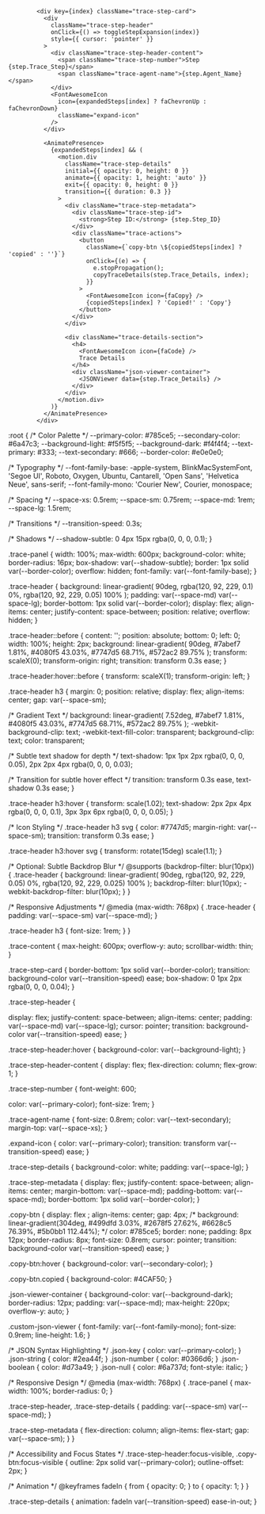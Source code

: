             <div key={index} className="trace-step-card">
              <div 
                className="trace-step-header"
                onClick={() => toggleStepExpansion(index)}
                style={{ cursor: 'pointer' }}
              >
                <div className="trace-step-header-content">
                  <span className="trace-step-number">Step {step.Trace_Step}</span>
                  <span className="trace-agent-name">{step.Agent_Name}</span>
                </div>
                <FontAwesomeIcon 
                  icon={expandedSteps[index] ? faChevronUp : faChevronDown} 
                  className="expand-icon" 
                />
              </div>

              <AnimatePresence>
                {expandedSteps[index] && (
                  <motion.div 
                    className="trace-step-details"
                    initial={{ opacity: 0, height: 0 }}
                    animate={{ opacity: 1, height: 'auto' }}
                    exit={{ opacity: 0, height: 0 }}
                    transition={{ duration: 0.3 }}
                  >
                    <div className="trace-step-metadata">
                      <div className="trace-step-id">
                        <strong>Step ID:</strong> {step.Step_ID}
                      </div>
                      <div className="trace-actions">
                        <button 
                          className={`copy-btn \${copiedSteps[index] ? 'copied' : ''}`}
                          onClick={(e) => {
                            e.stopPropagation();
                            copyTraceDetails(step.Trace_Details, index);
                          }}
                        >
                          <FontAwesomeIcon icon={faCopy} /> 
                          {copiedSteps[index] ? 'Copied!' : 'Copy'}
                        </button>
                      </div>
                    </div>

                    <div className="trace-details-section">
                      <h4>
                        <FontAwesomeIcon icon={faCode} /> 
                        Trace Details
                      </h4>
                      <div className="json-viewer-container">
                        <JSONViewer data={step.Trace_Details} />
                      </div>
                    </div>
                  </motion.div>
                )}
              </AnimatePresence>
            </div>





:root {
  /* Color Palette */
  --primary-color: #785ce5;
  --secondary-color: #6a47c3;
  --background-light: #f5f5f5;
  --background-dark: #f4f4f4;
  --text-primary: #333;
  --text-secondary: #666;
  --border-color: #e0e0e0;
  
  /* Typography */
  --font-family-base: -apple-system, BlinkMacSystemFont, 'Segoe UI', Roboto, Oxygen, Ubuntu, Cantarell, 'Open Sans', 'Helvetica Neue', sans-serif;
  --font-family-mono: 'Courier New', Courier, monospace;
  
  /* Spacing */
  --space-xs: 0.5rem;
  --space-sm: 0.75rem;
  --space-md: 1rem;
  --space-lg: 1.5rem;
  
  /* Transitions */
  --transition-speed: 0.3s;
  
  /* Shadows */
  --shadow-subtle: 0 4px 15px rgba(0, 0, 0, 0.1);
}

.trace-panel {
  width: 100%;
  max-width: 600px;
  background-color: white;
  border-radius: 16px;
  box-shadow: var(--shadow-subtle);
  border: 1px solid var(--border-color);
  overflow: hidden;
  font-family: var(--font-family-base);
}

.trace-header {
  background: linear-gradient(
    90deg, 
    rgba(120, 92, 229, 0.1) 0%, 
    rgba(120, 92, 229, 0.05) 100%
  );
  padding: var(--space-md) var(--space-lg);
  border-bottom: 1px solid var(--border-color);
  display: flex;
  align-items: center;
  justify-content: space-between;
  position: relative;
  overflow: hidden;
}

.trace-header::before {
  content: '';
  position: absolute;
  bottom: 0;
  left: 0;
  width: 100%;
  height: 2px;
  background: linear-gradient(
    90deg,
    #7abef7 1.81%, 
    #4080f5 43.03%, 
    #7747d5 68.71%, 
    #572ac2 89.75%
  );
  transform: scaleX(0);
  transform-origin: right;
  transition: transform 0.3s ease;
}

.trace-header:hover::before {
  transform: scaleX(1);
  transform-origin: left;
}

.trace-header h3 {
  margin: 0;
  position: relative;
  display: flex;
  align-items: center;
  gap: var(--space-sm);
  
  /* Gradient Text */
  background: linear-gradient(
    7.52deg,
    #7abef7 1.81%,
    #4080f5 43.03%,
    #7747d5 68.71%,
    #572ac2 89.75%
  );
  -webkit-background-clip: text;
  -webkit-text-fill-color: transparent;
  background-clip: text;
  color: transparent;
  
  /* Subtle text shadow for depth */
  text-shadow: 
    1px 1px 2px rgba(0, 0, 0, 0.05),
    2px 2px 4px rgba(0, 0, 0, 0.03);
  
  /* Transition for subtle hover effect */
  transition: 
    transform 0.3s ease,
    text-shadow 0.3s ease;
}

.trace-header h3:hover {
  transform: scale(1.02);
  text-shadow: 
    2px 2px 4px rgba(0, 0, 0, 0.1),
    3px 3px 6px rgba(0, 0, 0, 0.05);
}

/* Icon Styling */
.trace-header h3 svg {
  color: #7747d5;
  margin-right: var(--space-sm);
  transition: transform 0.3s ease;
}

.trace-header h3:hover svg {
  transform: rotate(15deg) scale(1.1);
}

/* Optional: Subtle Backdrop Blur */
@supports (backdrop-filter: blur(10px)) {
  .trace-header {
    background: linear-gradient(
      90deg, 
      rgba(120, 92, 229, 0.05) 0%, 
      rgba(120, 92, 229, 0.025) 100%
    );
    backdrop-filter: blur(10px);
    -webkit-backdrop-filter: blur(10px);
  }
}

/* Responsive Adjustments */
@media (max-width: 768px) {
  .trace-header {
    padding: var(--space-sm) var(--space-md);
  }
  
  .trace-header h3 {
    font-size: 1rem;
  }
}

.trace-content {
  max-height: 600px;
  overflow-y: auto;
  scrollbar-width: thin;
}

.trace-step-card {
  border-bottom: 1px solid var(--border-color);
  transition: background-color var(--transition-speed) ease;
   box-shadow: 
    0 1px 2px rgba(0, 0, 0, 0.04);
}


.trace-step-header {

  display: flex;
  justify-content: space-between;
  align-items: center;
  padding: var(--space-md) var(--space-lg);
  cursor: pointer;
  transition: background-color var(--transition-speed) ease;
}

.trace-step-header:hover {
  background-color: var(--background-light);
}

.trace-step-header-content {
  display: flex;
  flex-direction: column;
  flex-grow: 1;
}

.trace-step-number {
  font-weight: 600;
  
  color: var(--primary-color);
  font-size: 1rem;
}

.trace-agent-name {
  font-size: 0.8rem;
  color: var(--text-secondary);
  margin-top: var(--space-xs);
}

.expand-icon {
  color: var(--primary-color);
  transition: transform var(--transition-speed) ease;
}

.trace-step-details {
  background-color: white;
  padding: var(--space-lg);
}

.trace-step-metadata {
  display: flex;
  justify-content: space-between;
  align-items: center;
  margin-bottom: var(--space-md);
  padding-bottom: var(--space-md);
  border-bottom: 1px solid var(--border-color);
}

.copy-btn {
      display: flex
;
    align-items: center;
    gap: 4px;
    /* background: linear-gradient(304deg, #499dfd 3.03%, #2678f5 27.62%, #6628c5 76.39%, #5b0bb1 112.44%); */
    color: #785ce5;
    border: none;
    padding: 8px 12px;
    border-radius: 8px;
    font-size: 0.8rem;
    cursor: pointer;
    transition: background-color var(--transition-speed) ease;
}

.copy-btn:hover {
  background-color: var(--secondary-color);
}

.copy-btn.copied {
  background-color: #4CAF50;
}

.json-viewer-container {
  background-color: var(--background-dark);
  border-radius: 12px;
  padding: var(--space-md);
  max-height: 220px;
  overflow-y: auto;
}

.custom-json-viewer {
  font-family: var(--font-family-mono);
  font-size: 0.9rem;
  line-height: 1.6;
}

/* JSON Syntax Highlighting */
.json-key { color: var(--primary-color); }
.json-string { color: #2ea44f; }
.json-number { color: #0366d6; }
.json-boolean { color: #d73a49; }
.json-null { 
  color: #6a737d; 
  font-style: italic; 
}

/* Responsive Design */
@media (max-width: 768px) {
  .trace-panel {
    max-width: 100%;
    border-radius: 0;
  }

  .trace-step-header,
  .trace-step-details {
    padding: var(--space-sm) var(--space-md);
  }

  .trace-step-metadata {
    flex-direction: column;
    align-items: flex-start;
    gap: var(--space-sm);
  }
}

/* Accessibility and Focus States */
.trace-step-header:focus-visible,
.copy-btn:focus-visible {
  outline: 2px solid var(--primary-color);
  outline-offset: 2px;
}

/* Animation */
@keyframes fadeIn {
  from { opacity: 0; }
  to { opacity: 1; }
}

.trace-step-details {
  animation: fadeIn var(--transition-speed) ease-in-out;
}
